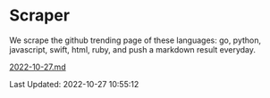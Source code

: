 # Scraper

We scrape the github trending page of these languages: go, python, javascript, swift, html, ruby, and push a markdown result everyday.

[2022-10-27.md](https://github.com/henson/Scraper/blob/master/2022-10-27.md)

Last Updated: 2022-10-27 10:55:12